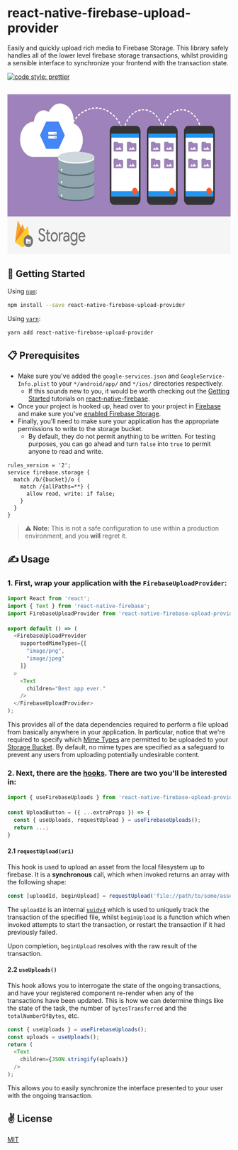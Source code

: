 # react-native-firebase-upload-provider
Easily and quickly upload rich media to Firebase Storage. This library safely handles all of the lower level firebase storage transactions, whilst providing a sensible interface to synchronize your frontend with the transaction state.

<a href="#badge">
    <img alt="code style: prettier" src="https://img.shields.io/badge/code_style-prettier-ff69b4.svg?style=flat-square">
</a>

<br />
<br />

<p align="center">
  <img src="./public/image.jpg" width="640" height="360" />
</p>

## 🚀 Getting Started 

Using [`npm`]():

```bash
npm install --save react-native-firebase-upload-provider
```

Using [`yarn`]():

```bash
yarn add react-native-firebase-upload-provider
```

## 📋 Prerequisites

  - Make sure you've added the `google-services.json` and `GoogleService-Info.plist` to your `*/android/app/` and `*/ios/` directories respectively.
    - If this sounds new to you, it would be worth checking out the [Getting Started](https://rnfirebase.io/docs/v5.x.x/getting-started) tutorials on [react-native-firebase](https://rnfirebase.io/).
  - Once your project is hooked up, head over to your project in [Firebase](https://firebase.google.com/) and make sure you've [enabled Firebase Storage](https://firebase.google.com/docs/storage/web/start).
  - Finally, you'll need to make sure your application has the appropriate permissions to write to the storage bucket.
    - By default, they do not permit anything to be written. For testing purposes, you can go ahead and turn `false` into `true` to permit anyone to read and write.

```
rules_version = '2';
service firebase.storage {
  match /b/{bucket}/o {
    match /{allPaths=**} {
      allow read, write: if false;
    }
  }
}

```
> ⚠️   **Note**: This is not a safe configuration to use within a production environment, and you **will** regret it.

## ✍️ Usage

### 1. First, wrap your application with the `FirebaseUploadProvider`:

```javascript
import React from 'react';
import { Text } from 'react-native-firebase';
import FirebaseUploadProvider from 'react-native-firebase-upload-provider';

export default () => (
  <FirebaseUploadProvider
    supportedMimeTypes={[
      "image/png",
      "image/jpeg"
    ]}
  >
    <Text
      children="Best app ever."
    />
  </FirebaseUploadProvider>
);
```

This provides all of the data dependencies required to perform a file upload from basically anywhere in your application. In particular, notice that we're required to specify which [Mime Types](https://www.npmjs.com/package/mime-types) are permitted to be uploaded to your [Storage Bucket](https://cloud.google.com/storage/docs/creating-buckets). By default, no mime types are specified as a safeguard to prevent any users from uploading potentially undesirable content.

### 2. Next, there are the [hooks](https://reactjs.org/docs/hooks-intro.html). There are two you'll be interested in:

```javascript
import { useFirebaseUploads } from 'react-native-firebase-upload-provider';

const UploadButton = ({ ...extraProps }) => {
  const { useUploads, requestUpload } = useFirebaseUploads();
  return ...;
}
```

#### 2.1 `requestUpload(uri)`

  This hook is used to upload an asset from the local filesystem up to firebase. It is a **synchronous** call, which when invoked returns an array with the following shape:

```javascript
const [uploadId, beginUpload] = requestUpload('file://path/to/some/asset.jpeg');
```
  
  The `uploadId` is an internal [`uuidv4`](https://www.npmjs.com/package/uuid) which is used to uniquely track the transaction of the specified file, whilst `beginUpload` is a function which when invoked attempts to start the transaction, or restart the transaction if it had previously failed.

  Upon completion, `beginUpload` resolves with the raw result of the transaction.

#### 2.2 `useUploads()`

  This hook allows you to interrogate the state of the ongoing transactions, and have your registered component re-render when any of the transactions have been updated. This is how we can determine things like the state of the task, the number of `bytesTransferred` and the `totalNumberOfBytes`, etc.

```javascript
const { useUploads } = useFirebaseUploads();
const uploads = useUploads();
return (
  <Text
    children={JSON.stringify(uploads)}
  />
);
```

  This allows you to easily synchronize the interface presented to your user with the ongoing transaction.

## ✌️ License
[MIT](https://opensource.org/licenses/MIT)
  
